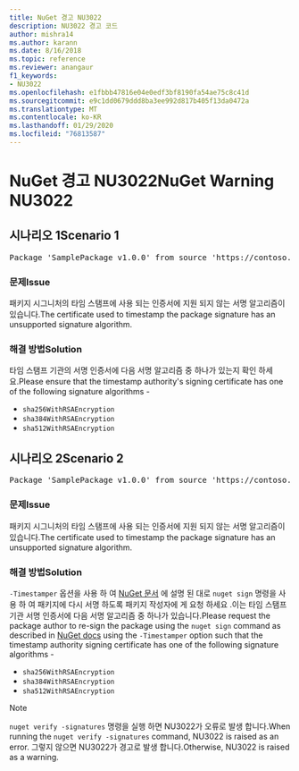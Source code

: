 ```yaml
---
title: NuGet 경고 NU3022
description: NU3022 경고 코드
author: mishra14
ms.author: karann
ms.date: 8/16/2018
ms.topic: reference
ms.reviewer: anangaur
f1_keywords:
- NU3022
ms.openlocfilehash: e1fbbb47816e04e0edf3bf8190fa54ae75c8c41d
ms.sourcegitcommit: e9c1dd0679ddd8ba3ee992d817b405f13da0472a
ms.translationtype: MT
ms.contentlocale: ko-KR
ms.lasthandoff: 01/29/2020
ms.locfileid: "76813587"
---
```

# <a name="nuget-warning-nu3022"></a><span data-ttu-id="2fd52-103">NuGet 경고 NU3022</span><span class="sxs-lookup"><span data-stu-id="2fd52-103">NuGet Warning NU3022</span></span>

## <a name="scenario-1"></a><span data-ttu-id="2fd52-104">시나리오 1</span><span class="sxs-lookup"><span data-stu-id="2fd52-104">Scenario 1</span></span>

<pre>Package 'SamplePackage v1.0.0' from source 'https://contoso.com/index.json': The primary signature's timestamp certificate has an unsupported signature algorithm.</pre>

### <a name="issue"></a><span data-ttu-id="2fd52-105">문제</span><span class="sxs-lookup"><span data-stu-id="2fd52-105">Issue</span></span>

<span data-ttu-id="2fd52-106">패키지 시그니처의 타임 스탬프에 사용 되는 인증서에 지원 되지 않는 서명 알고리즘이 있습니다.</span><span class="sxs-lookup"><span data-stu-id="2fd52-106">The certificate used to timestamp the package signature has an unsupported signature algorithm.</span></span>


### <a name="solution"></a><span data-ttu-id="2fd52-107">해결 방법</span><span class="sxs-lookup"><span data-stu-id="2fd52-107">Solution</span></span>

<span data-ttu-id="2fd52-108">타임 스탬프 기관의 서명 인증서에 다음 서명 알고리즘 중 하나가 있는지 확인 하세요.</span><span class="sxs-lookup"><span data-stu-id="2fd52-108">Please ensure that the timestamp authority's signing certificate has one of the following signature algorithms -</span></span> 
* `sha256WithRSAEncryption`
* `sha384WithRSAEncryption`
* `sha512WithRSAEncryption`



## <a name="scenario-2"></a><span data-ttu-id="2fd52-109">시나리오 2</span><span class="sxs-lookup"><span data-stu-id="2fd52-109">Scenario 2</span></span>

<pre>Package 'SamplePackage v1.0.0' from source 'https://contoso.com/index.json': The timestamp certificate has an unsupported signature algorithm (SHA1). The following algorithms are supported: SHA256RSA, SHA384RSA, SHA512RSA.</pre>

### <a name="issue"></a><span data-ttu-id="2fd52-110">문제</span><span class="sxs-lookup"><span data-stu-id="2fd52-110">Issue</span></span>

<span data-ttu-id="2fd52-111">패키지 시그니처의 타임 스탬프에 사용 되는 인증서에 지원 되지 않는 서명 알고리즘이 있습니다.</span><span class="sxs-lookup"><span data-stu-id="2fd52-111">The certificate used to timestamp the package signature has an unsupported signature algorithm.</span></span>


### <a name="solution"></a><span data-ttu-id="2fd52-112">해결 방법</span><span class="sxs-lookup"><span data-stu-id="2fd52-112">Solution</span></span>

<span data-ttu-id="2fd52-113">`-Timestamper` 옵션을 사용 하 여 [NuGet 문서](../../create-packages/sign-a-package.md) 에 설명 된 대로 `nuget sign` 명령을 사용 하 여 패키지에 다시 서명 하도록 패키지 작성자에 게 요청 하세요 .이는 타임 스탬프 기관 서명 인증서에 다음 서명 알고리즘 중 하나가 있습니다.</span><span class="sxs-lookup"><span data-stu-id="2fd52-113">Please request the package author to re-sign the package using the `nuget sign` command as described in [NuGet docs](../../create-packages/sign-a-package.md) using the `-Timestamper` option such that the timestamp authority signing certificate has one of the following signature algorithms -</span></span>
* `sha256WithRSAEncryption`
* `sha384WithRSAEncryption`
* `sha512WithRSAEncryption`


> [!Note]
> <span data-ttu-id="2fd52-114">`nuget verify -signatures` 명령을 실행 하면 NU3022가 오류로 발생 합니다.</span><span class="sxs-lookup"><span data-stu-id="2fd52-114">When running the `nuget verify -signatures` command, NU3022 is raised as an error.</span></span> <span data-ttu-id="2fd52-115">그렇지 않으면 NU3022가 경고로 발생 합니다.</span><span class="sxs-lookup"><span data-stu-id="2fd52-115">Otherwise, NU3022 is raised as a warning.</span></span>
